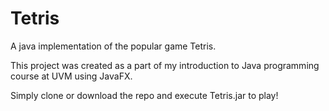 # Tetris
A java implementation of the popular game Tetris.

This project was created as a part of my introduction to Java programming course at UVM using JavaFX.

Simply clone or download the repo and execute Tetris.jar to play!
